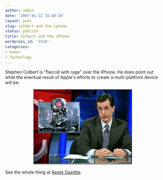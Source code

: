 ```yaml
---
author: admin
date: '2007-01-12 15:50:34'
layout: post
slug: colbert-and-the-iphone
status: publish
title: Colbert and the iPhone
wordpress_id: '1518'
categories:
- Humor
- Technology
---
```

Stephen Colbert is "flaccid with rage" over the iPhone. He does point out what the eventual result of Apple's efforts to create a multi-platform device will be:

<p align="center"><img src="/images/colbert-iphone.jpg" border="1" /></p>

See the whole thing at <a href="http://www.applegazette.com/weird/steven-colbert-flacid-with-rage-over-iphone/">Apple Gazette</a>.
